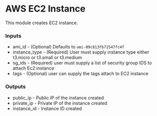 # AWS EC2 Instance

This module creates EC2 instance.

### Inputs

* ami_id - (Optional) Defaults to ```ami-09c813fb71547fc4f```
* instance_type - (Required) User must supply instance type either t3.micro or t3.small or t3.medium
* sg_ids - (Required) user must supply a list of security group IDS to attach Ec2 instance
* tags - (Optional) user can supply the tags attach to EC2 instance

### Outputs

* public_ip - Public IP of the instance created
* private_ip - Private IP of the instance created
* instance_id - Instance ID created